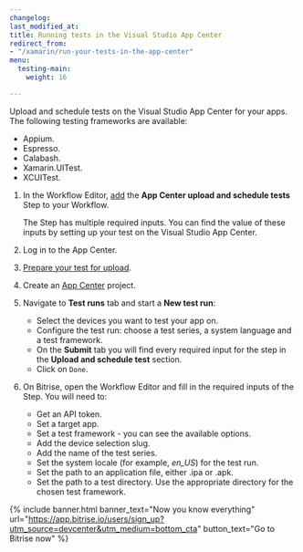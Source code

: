 ```yaml
---
changelog:
last_modified_at:
title: Running tests in the Visual Studio App Center
redirect_from:
- "/xamarin/run-your-tests-in-the-app-center"
menu:
  testing-main:
    weight: 16

---
```

Upload and schedule tests on the Visual Studio App Center for your apps. The following testing frameworks are available:

* Appium.
* Espresso.
* Calabash.
* Xamarin.UITest.
* XCUITest.

1. In the Workflow Editor, [add](/getting-started/getting-started-workflows/) the **App Center upload and schedule tests** Step to your Workflow.

   The Step has multiple required inputs. You can find the value of these inputs by setting up your test on the Visual Studio App Center.
2. Log in to the App Center.
3. [Prepare your test for upload](https://docs.microsoft.com/en-us/appcenter/test-cloud/preparing-for-upload/).
4. Create an [App Center](https://appcenter.ms/apps) project.
5. Navigate to **Test runs** tab and start a **New test run**:
   * Select the devices you want to test your app on.
   * Configure the test run:  choose a test series, a system language and a test framework.
   * On the **Submit** tab you will find every required input for the step in the **Upload and schedule test** section.
   * Click on `Done`.
6. On Bitrise, open the Workflow Editor and fill in the required inputs of the Step. You will need to:
   * Get an API token.
   * Set a target app.
   * Set a test framework - you can see the available options.
   * Add the device selection slug.
   * Add the name of the test series.
   * Set the system locale (for example, _en_US_) for the test run.
   * Set the path to an application file, either .ipa or .apk.
   * Set the path to a test directory. Use the appropriate directory for the chosen test framework.

{% include banner.html banner_text="Now you know everything" url="https://app.bitrise.io/users/sign_up?utm_source=devcenter&utm_medium=bottom_cta" button_text="Go to Bitrise now" %}